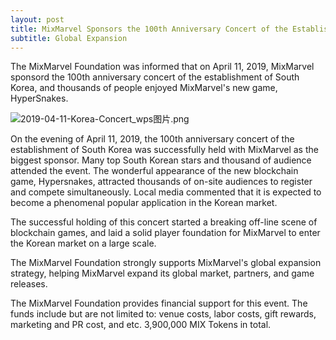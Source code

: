 ```yaml
---
layout: post
title: MixMarvel Sponsors the 100th Anniversary Concert of the Establishment of South Korea
subtitle: Global Expansion
---
```


The MixMarvel Foundation was informed that on April 11, 2019, MixMarvel sponsord the 100th anniversary concert of the establishment of South Korea, and thousands of people enjoyed MixMarvel's new game, HyperSnakes. 

![2019-04-11-Korea-Concert_wps图片.png](https://i.loli.net/2020/02/21/8e3rgInQJZuMWSs.png)

On the evening of April 11, 2019, the 100th anniversary concert of the establishment of South Korea was successfully held with MixMarvel as the biggest sponsor. Many top South Korean stars and thousand of audience attended the event.  The wonderful appearance of the new blockchain game, Hypersnakes, attracted thousands of on-site audiences to register and compete simultaneously. Local media commented that it is expected to become a phenomenal popular application in the Korean market. 

The successful holding of this concert started a breaking off-line scene of blockchain games, and laid a solid player foundation for MixMarvel to enter the Korean market on a large scale. 

The MixMarvel Foundation strongly supports MixMarvel's global expansion    strategy, helping MixMarvel expand its global market, partners, and game releases. 

The MixMarvel Foundation provides financial support for this event. The funds include but are not limited to: venue costs, labor costs, gift rewards, marketing and PR cost, and etc. 3,900,000 MIX Tokens in total. 
